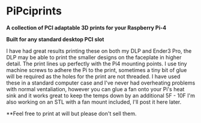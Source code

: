 # PiPciprints

**A collection of PCI adaptable 3D prints for your Raspberry Pi-4**

**Built for any standard desktop PCI slot**


I have had great results printing these on both my DLP and Ender3 Pro, the DLP may be able to print the smaller designs on the faceplate in higher detail. The print lines up perfectly with the Pi4 mounting points. I use tiny machine screws to adhere the Pi to the print, sometimes a tiny bit of glue will be required as the holes for the print are not threaded. I have used these in a standard computer case and I've never had overheating problems with normal ventaliation, however you can glue a fan onto your Pi's heat sink and it works great to keep the temps down by an additional 5F - 10F I'm also working on an STL with a fan mount included, I'll post it here later.

**Feel free to print at will but please don't sell them. 

